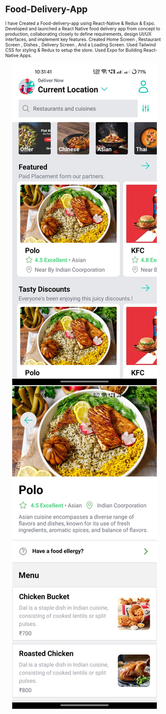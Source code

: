 # Food-Delivery-App
I have Created a Food-delivery-app using React-Native &amp; Redux &amp; Expo.
Developed and launched a React Native food delivery app from concept to production, collaborating closely to define requirements, design UI/UX interfaces, and implement key features.
Created Home Screen , Restaurant Screen , Dishes , Delivery Screen , And a Loading Screen.
Used Tailwind CSS for styling & Redux to setup the store.
Used Expo for Building React-Native Apps.
<div align="center">
    <img src="https://github.com/ANUJAVENGERS/Food-Delivery-App/blob/main/Images/WhatsApp%20Image%202024-04-25%20at%2022.33.27_af8d4d31.jpg" />
    <img src="https://github.com/ANUJAVENGERS/Food-Delivery-App/blob/main/Images/WhatsApp%20Image%202024-04-25%20at%2022.33.28_a4a8b47a.jpg" />
</div>
